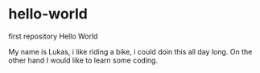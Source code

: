 # hello-world
first repository
Hello World

My name is Lukas, i like riding a bike, i could doin this all day long.
On the other hand I would like to learn some coding.

